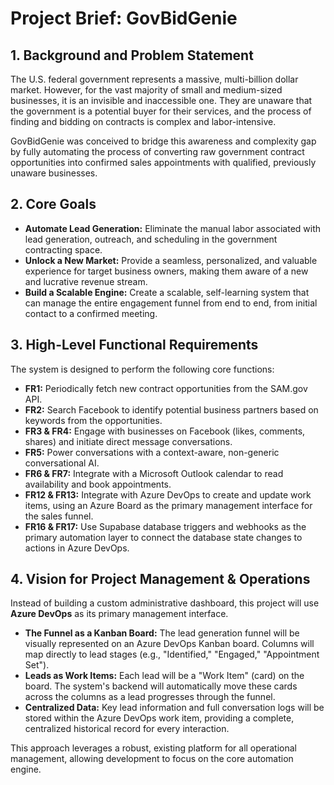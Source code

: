 # Project Brief: GovBidGenie

## 1. Background and Problem Statement

The U.S. federal government represents a massive, multi-billion dollar market. However, for the vast majority of small and medium-sized businesses, it is an invisible and inaccessible one. They are unaware that the government is a potential buyer for their services, and the process of finding and bidding on contracts is complex and labor-intensive. 

GovBidGenie was conceived to bridge this awareness and complexity gap by fully automating the process of converting raw government contract opportunities into confirmed sales appointments with qualified, previously unaware businesses.

## 2. Core Goals

- **Automate Lead Generation:** Eliminate the manual labor associated with lead generation, outreach, and scheduling in the government contracting space.
- **Unlock a New Market:** Provide a seamless, personalized, and valuable experience for target business owners, making them aware of a new and lucrative revenue stream.
- **Build a Scalable Engine:** Create a scalable, self-learning system that can manage the entire engagement funnel from end to end, from initial contact to a confirmed meeting.

## 3. High-Level Functional Requirements

The system is designed to perform the following core functions:

- **FR1:** Periodically fetch new contract opportunities from the SAM.gov API.
- **FR2:** Search Facebook to identify potential business partners based on keywords from the opportunities.
- **FR3 & FR4:** Engage with businesses on Facebook (likes, comments, shares) and initiate direct message conversations.
- **FR5:** Power conversations with a context-aware, non-generic conversational AI.
- **FR6 & FR7:** Integrate with a Microsoft Outlook calendar to read availability and book appointments.
- **FR12 & FR13:** Integrate with Azure DevOps to create and update work items, using an Azure Board as the primary management interface for the sales funnel.
- **FR16 & FR17:** Use Supabase database triggers and webhooks as the primary automation layer to connect the database state changes to actions in Azure DevOps.

## 4. Vision for Project Management & Operations

Instead of building a custom administrative dashboard, this project will use **Azure DevOps** as its primary management interface. 

- **The Funnel as a Kanban Board:** The lead generation funnel will be visually represented on an Azure DevOps Kanban board. Columns will map directly to lead stages (e.g., "Identified," "Engaged," "Appointment Set").
- **Leads as Work Items:** Each lead will be a "Work Item" (card) on the board. The system's backend will automatically move these cards across the columns as a lead progresses through the funnel.
- **Centralized Data:** Key lead information and full conversation logs will be stored within the Azure DevOps work item, providing a complete, centralized historical record for every interaction.

This approach leverages a robust, existing platform for all operational management, allowing development to focus on the core automation engine. 
